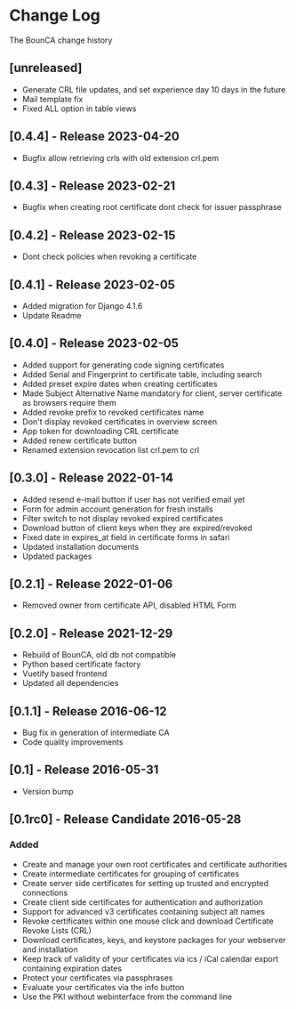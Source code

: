 # Change Log
The BounCA change history

## [unreleased]
* Generate CRL file updates, and set experience day 10 days in the future
* Mail template fix
* Fixed ALL option in table views

## [0.4.4] - Release 2023-04-20
* Bugfix allow retrieving crls with old extension crl.pem

## [0.4.3] - Release 2023-02-21
* Bugfix when creating root certificate dont check for issuer passphrase

## [0.4.2] - Release 2023-02-15
* Dont check policies when revoking a certificate

## [0.4.1] - Release 2023-02-05
* Added migration for Django 4.1.6
* Update Readme

## [0.4.0] - Release 2023-02-05
* Added support for generating code signing certificates
* Added Serial and Fingerprint to certificate table, including search
* Added preset expire dates when creating certificates
* Made Subject Alternative Name mandatory for client, server certificate as browsers require them
* Added revoke prefix to revoked certificates name
* Don't display revoked certificates in overview screen
* App token for downloading CRL certificate
* Added renew certificate button
* Renamed extension revocation list crl.pem to crl

## [0.3.0] - Release 2022-01-14
* Added resend e-mail button if user has not verified email yet
* Form for admin account generation for fresh installs
* Filter switch to not display revoked expired certificates
* Download button of client keys when they are expired/revoked
* Fixed date in expires_at field in certificate forms in safari
* Updated installation documents
* Updated packages

## [0.2.1] - Release 2022-01-06
* Removed owner from certificate API, disabled HTML Form

## [0.2.0] - Release 2021-12-29
* Rebuild of BounCA, old db not compatible
* Python based certificate factory
* Vuetify based frontend
* Updated all dependencies

## [0.1.1] - Release 2016-06-12

* Bug fix in generation of intermediate CA
* Code quality improvements

## [0.1] - Release 2016-05-31

* Version bump

## [0.1rc0] - Release Candidate 2016-05-28

### Added
* Create and manage your own root certificates and certificate authorities
* Create intermediate certificates for grouping of certificates
* Create server side certificates for setting up trusted and encrypted connections
* Create client side certificates for authentication and authorization
* Support for advanced v3 certificates containing subject alt names
* Revoke certificates within one mouse click and download Certificate Revoke Lists (CRL)
* Download certificates, keys, and keystore packages for your webserver and installation
* Keep track of validity of your certificates via ics / iCal calendar export containing expiration dates
* Protect your certificates via passphrases
* Evaluate your certificates via the info button
* Use the PKI without webinterface from the command line
